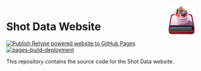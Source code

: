 <img src="docs/static/logo.png" align="right" width="15%" height="15%" />

# Shot Data Website

[![Publish Retype powered website to GitHub Pages](https://github.com/TheAcharya/ShotData-Website/actions/workflows/retype-action.yml/badge.svg)](https://github.com/TheAcharya/ShotData-Website/actions/workflows/retype-action.yml)
[![pages-build-deployment](https://github.com/TheAcharya/ShotData-Website/actions/workflows/pages/pages-build-deployment/badge.svg)](https://github.com/TheAcharya/ShotData-Website/actions/workflows/pages/pages-build-deployment)

This repository contains the source code for the Shot Data website.
